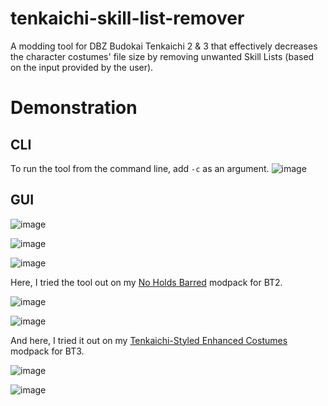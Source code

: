 # tenkaichi-skill-list-remover
A modding tool for DBZ Budokai Tenkaichi 2 &amp; 3 that effectively decreases the character costumes' file size by removing unwanted Skill Lists (based on the input provided by the user).

# Demonstration
## CLI
To run the tool from the command line, add ``-c`` as an argument.
![image](https://github.com/user-attachments/assets/68257e28-583f-41d6-874e-918533782031)
## GUI
![image](https://github.com/user-attachments/assets/31a22fce-94e5-45ec-bde6-4cf5920218ca)

![image](https://github.com/user-attachments/assets/1a8cb988-91a3-4b9a-9187-b5a19e7b3cd0)

![image](https://github.com/user-attachments/assets/8327370b-1551-4c67-8a3e-48ba10b0fda9)

Here, I tried the tool out on my [No Holds Barred](https://www.youtube.com/watch?v=216vlgPWKPM) modpack for BT2.

![image](https://github.com/user-attachments/assets/5010f32d-2d11-4d59-9d0c-72355663b8f4)

![image](https://github.com/user-attachments/assets/a85583d2-2998-4b71-8e04-8366d1324068)

And here, I tried it out on my [Tenkaichi-Styled Enhanced Costumes]() modpack for BT3.

![image](https://github.com/user-attachments/assets/2ae9a7f9-7a80-4285-9101-a0b77cc1af78)

![image](https://github.com/user-attachments/assets/1f0634bb-713a-4fe5-9ded-01b622ec1c1b)
